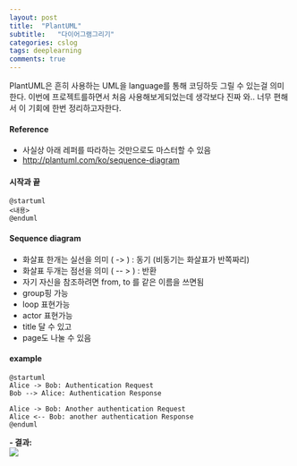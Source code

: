 ```yaml
---
layout: post
title:  "PlantUML"
subtitle:   "다이어그램그리기"
categories: cslog
tags: deeplearning
comments: true
---
```


PlantUML은 흔히 사용하는 UML을 language를 통해 코딩하듯 그릴 수 있는걸 의미한다. 이번에 프로젝트를하면서 처음 사용해보게되었는데 생각보다 진짜 와.. 너무 편해서 이 기회에 한번 정리하고자한다.
#### Reference
- 사실상 아래 레퍼를 따라하는 것만으로도 마스터할 수 있음
- http://plantuml.com/ko/sequence-diagram


#### 시작과 끝
```
@startuml
<내용>
@enduml
```

#### Sequence diagram
- 화살표 한개는 실선을 의미 ( -> ) : 동기 (비동기는 화살표가 반쪽짜리)
- 화살표 두개는 점선을 의미 ( -- > ) : 반환
- 자기 자신을 참조하려면 from, to 를 같은 이름을 쓰면됨
- group핑 가능
- loop 표현가능
- actor 표현가능
- title 달 수 있고
- page도 나눌 수 있음


#### example


```
@startuml
Alice -> Bob: Authentication Request
Bob --> Alice: Authentication Response

Alice -> Bob: Another authentication Request
Alice <-- Bob: another authentication Response
@enduml
```
**- 결과:**   
![](https://eagle705.github.io/_posts/assets/markdown-img-paste-20190319101130516.png)
